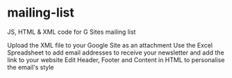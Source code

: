 # mailing-list
JS, HTML &amp; XML code for G Sites mailing list

Upload the XML file to your Google Site as an attachment
Use the Excel Spreadsheet to add email addresses to receive your newsletter and add the link to your website
Edit Header, Footer and Content in HTML to personalise the email's style
